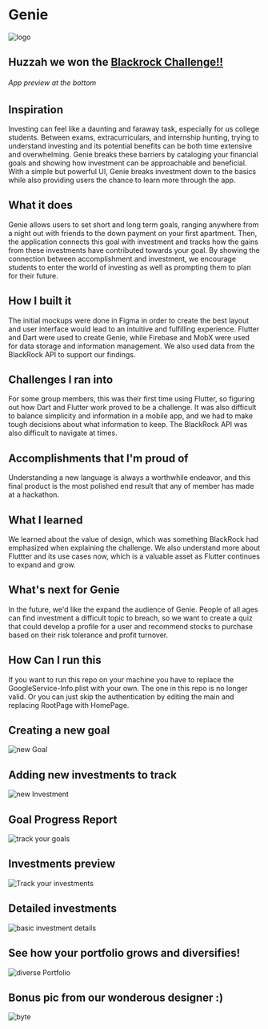# Genie

![logo](images/icon.jpg)
## Huzzah we won the [Blackrock Challenge!!](https://devpost.com/software/genie-isj1tw)
###### App preview at the bottom 

## Inspiration
Investing can feel like a daunting and faraway task, especially for us college students. Between exams, extracurriculars, and internship hunting, trying to understand investing and its potential benefits can be both time extensive and overwhelming. Genie breaks these barriers by cataloging your financial goals and showing how investment can be approachable and beneficial. With a simple but powerful UI, Genie breaks investment down to the basics while also providing users the chance to learn more through the app.

## What it does
Genie allows users to set short and long term goals, ranging anywhere from a night out with friends to the down payment on your first apartment. Then, the application connects this goal with investment and tracks how the gains from these investments have contributed towards your goal. By showing the connection between accomplishment and investment, we encourage students to enter the world of investing as well as prompting them to plan for their future.

## How I built it
The initial mockups were done in Figma in order to create the best layout and user interface would lead to an intuitive and fulfilling experience. Flutter and Dart were used to create Genie, while Firebase and MobX were used for data storage and information management. We also used data from the BlackRock API to support our findings.

## Challenges I ran into
For some group members, this was their first time using Flutter, so figuring out how Dart and Flutter work proved to be a challenge. It was also difficult to balance simplicity and information in a mobile app, and we had to make tough decisions about what information to keep. The BlackRock API was also difficult to navigate at times.

## Accomplishments that I'm proud of
Understanding a new language is always a worthwhile endeavor, and this final product is the most polished end result that any of member has made at a hackathon. 

## What I learned
We learned about the value of design, which was something BlackRock had emphasized when explaining the challenge. We also understand more about Fluttter and its use cases now, which is a valuable asset as Flutter continues to expand and grow.

## What's next for Genie
In the future, we'd like the expand the audience of Genie. People of all ages can find investment a difficult topic to breach, so we want to create a quiz that could develop a profile for a user and recommend stocks to purchase based on their risk tolerance and profit turnover.

## How Can I run this
If you want to run this repo on your machine you have to replace the GoogleService-Info.plist with your own. The one in this repo is no longer valid. Or you can just skip the authentication by editing the main and replacing RootPage with HomePage.

## Creating a new goal
![new Goal](images/2newGoal.jpg)

## Adding new investments to track
![new Investment](images/newInvestment.jpg)

## Goal Progress Report
![track your goals](images/trackingGoals.jpg)

## Investments preview
![Track your investments](images/myInvestmentsMore.jpg)

## Detailed investments
![basic investment details](images/detailedPortfolio.jpg)

## See how your portfolio grows and diversifies!
![diverse Portfolio](images/diversePortfolio.jpg)



## Bonus pic from our wonderous designer :)
![byte](images/memebyte.png)
